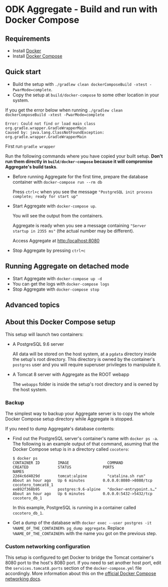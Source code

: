 # ODK Aggregate - Build and run with Docker Compose

## Requirements

- Install [Docker](https://www.docker.com)
- Install [Docker Compose](https://docs.docker.com/compose)

## Quick start

- Build the setup with `./gradlew clean dockerComposeBuild -xtest -PwarMode=complete`.
- Copy the setup at `build/docker-compose` to some other location in your system. 

If you get the error below when running `./gradlew clean dockerComposeBuild -xtest -PwarMode=complete`

    Error: Could not find or load main class org.gradle.wrapper.GradleWrapperMain
    Caused by: java.lang.ClassNotFoundException: org.gradle.wrapper.GradleWrapperMain
    
First run `gradle wrapper`

Run the following commands where you have copied your built setup. **Don't run them directly in `build/docker-compose` because it will compromise Aggregate's build tasks**.
    
- Before running Aggregate for the first time, prepare the database container with `docker-compose run --rm db`
  
  Press `ctrl+c` when you see the message `"PostgreSQL init process complete; ready for start up"`
  
- Start Aggregate with `docker-compose up`.

  You will see the output from the containers. 
  
  Aggregate is ready when you see a message containing `"Server startup in 2355 ms"` (the actual number may be different).
  
  Access Aggregate at [http:/localhost:8080](http:/localhost:8080)

- Stop Aggregate by pressing `ctrl+c`

## Running Aggregate on detached mode

- Start Aggregate with `docker-compose up -d`
- You can get the logs with `docker-compose logs`
- Stop Aggregate with `docker-compose stop`

## Advanced topics

## About this Docker Compose setup

This setup will launch two containers:

- A PostgreSQL 9.6 server

  All data will be stored on the host system, at a `pgdata` directory inside the setup's root directory. This directory is owned by the container's `postgres` user and you will require superuser privileges to manipulate it.
  
- A Tomcat 8 server with Aggregate as the ROOT webapp

  The `webapps` folder is inside the setup's root directory and is owned by the host system.

### Backup

The simplest way to backup your Aggregate server is to copy the whole Docker Compose setup directory while Aggregate is stopped.

If you need to dump Aggregate's database contents:

- Find out the PostgreSQL server's container's name with `docker ps -a`. The following is an example output of that command, asuming that the Docker Compose setup is in a directory called `cocotero`:

    ```
    $ docker ps
    CONTAINER ID        IMAGE                 COMMAND                  CREATED             STATUS              PORTS                    NAMES
    22d4c6d4029d        tomcat:alpine         "catalina.sh run"        About an hour ago   Up 6 minutes        0.0.0.0:8080->8080/tcp   cocotero_tomcat8_1
    ee892f368b95        postgres:9.6-alpine   "docker-entrypoint.s…"   About an hour ago   Up 6 minutes        0.0.0.0:5432->5432/tcp   cocotero_db_1
    ```

  In this example, PostgreSQL is running in a container called `cocotero_db_1`.
  
- Get a dump of the database with `docker exec --user postgres -it %NAME_OF_THE_CONTAINER% pg_dump aggregate`. Replace `%NAME_OF_THE_CONTAINER%` with the name you got on the previous step.
 
### Custom networking configuration

This setup is configured to get Docker to bridge the Tomcat container's 8080 port to the host's 8080 port. If you need to set another host port, edit the `services.tomcat8.ports` section of the `docker-compose.yml` file accordingly. More information about this on the [official Docker Compose networking docs](https://docs.docker.com/compose/networking/).   
